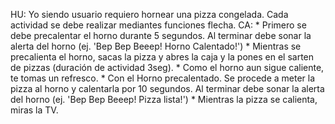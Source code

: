 HU: Yo siendo usuario requiero hornear una pizza congelada. Cada actividad se debe realizar mediantes funciones flecha. CA: * Primero se debe precalentar el horno durante 5 segundos. Al terminar debe sonar la alerta del horno (ej. 'Bep Bep Beeep! Horno Calentado!') * Mientras se precalienta el horno, sacas la pizza y abres la caja y la pones en el sarten de pizzas (duración de actividad 3seg). * Como el horno aun sigue caliente, te tomas un refresco. * Con el Horno precalentado. Se procede a meter la pizza al horno y calentarla por 10 segundos. Al terminar debe sonar la alerta del horno (ej. 'Bep Bep Beeep! Pizza lista!') * Mientras la pizza se calienta, miras la TV.